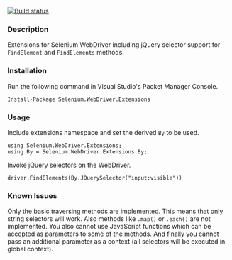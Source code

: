 [![Build status](https://ci.appveyor.com/api/projects/status/xva7kjm1lyi3fqcu)](https://ci.appveyor.com/project/RaYell/selenium-helpers)

### Description

Extensions for Selenium WebDriver including jQuery selector support for `FindElement` and `FindElements` methods.

### Installation

Run the following command in Visual Studio's Packet Manager Console.
```
Install-Package Selenium.WebDriver.Extensions
```

### Usage

Include extensions namespace and set the derived `By` to be used.
```
using Selenium.WebDriver.Extensions;
using By = Selenium.WebDriver.Extensions.By;
```

Invoke jQuery selectors on the WebDriver.
```
driver.FindElements(By.JQuerySelector("input:visible"))
```

### Known Issues
 
Only the basic traversing methods are implemented. This means that only string selectors will work. Also methods like `.map()` or `.each()` are not implemented. You also cannot use JavaScript functions which can be accepted as parameters to some of the methods. And finally you cannot pass an additional parameter as a context (all selectors will be executed in global context).
